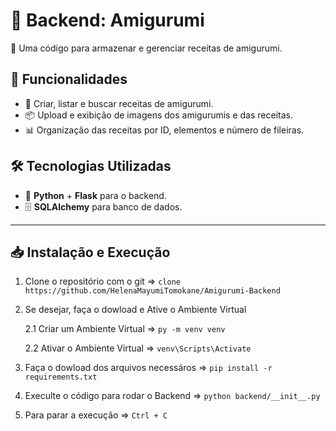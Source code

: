 # 🧵 Backend: Amigurumi

🚀 Uma código para armazenar e gerenciar receitas de amigurumi.

## 📌 Funcionalidades

- 📖 Criar, listar e buscar receitas de amigurumi.
- 📦 Upload e exibição de imagens dos amigurumis e das receitas.
- 📊 Organização das receitas por ID, elementos e número de fileiras.

## 🛠️ Tecnologias Utilizadas

- 🐍 **Python** + **Flask** para o backend.
- 🗄️ **SQLAlchemy** para banco de dados.

---

## 📥 Instalação e Execução

1. Clone o repositório com o git => ``` clone https://github.com/HelenaMayumiTomokane/Amigurumi-Backend ```

2. Se desejar, faça o dowload e Ative o Ambiente Virtual

    2.1 Criar um Ambiente Virtual => ``` py -m venv venv ```

    2.2 Ativar o Ambiente Virtual => ``` venv\Scripts\Activate ```

3. Faça o dowload dos arquivos necessáros => ``` pip install -r requirements.txt ```

4. Execulte o código para rodar o Backend => ``` python backend/__init__.py ```

5. Para parar a execução => ``` Ctrl + C ```


